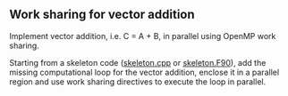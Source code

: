 ## Work sharing for vector addition

Implement vector addition, i.e. C = A + B, in parallel using OpenMP work
sharing.

Starting from a skeleton code ([skeleton.cpp](skeleton.cpp) or
[skeleton.F90](skeleton.F90)), add the missing computational loop for the
vector addition, enclose it in a parallel region and use work sharing
directives to execute the loop in parallel.
